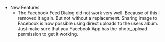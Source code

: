 - New Features
	- The Facebook Feed Dialog did not work very well. Because of this I removed it again. But not without a replacement. Sharing image to Facebook is now possible using direct uploads to the users album. Just make sure that you Facebook App has the photo_upload permission to get it working.